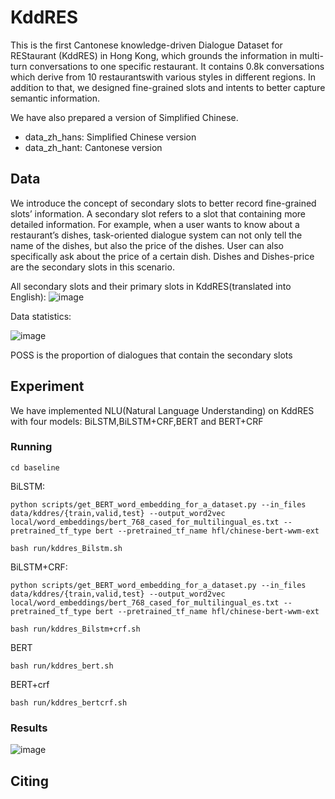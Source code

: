 # KddRES
This is the first Cantonese knowledge-driven Dialogue Dataset for REStaurant (KddRES) in Hong Kong, which grounds the information in multi-turn conversations to one specific restaurant. It contains 0.8k conversations which derive from 10 restaurantswith various styles in different regions. In addition to that, we designed fine-grained slots and intents to better capture semantic information.

We have also prepared a version of Simplified Chinese.
- data_zh_hans: Simplified Chinese version
- data_zh_hant: Cantonese version
## Data
We introduce the concept of secondary slots to better record fine-grained slots’ information. A secondary slot refers to a slot that containing more detailed information. For example, when a user wants to know about a restaurant’s dishes, task-oriented dialogue system can not only tell the name of the dishes, but also the price of the dishes. User can also specifically ask about the price of a certain dish. Dishes and Dishes-price are the secondary slots in this scenario.

All secondary slots and their primary slots in KddRES(translated into English):
![image](https://github.com/ruleGreen/KddRES/blob/master/secondary_slot.png)

Data statistics:

![image](https://github.com/ruleGreen/KddRES/blob/master/statistic.png)

POSS is the proportion of dialogues that contain the secondary slots
## Experiment
We have implemented NLU(Natural Language Understanding) on KddRES with four models: BiLSTM,BiLSTM+CRF,BERT and BERT+CRF
### Running
```
cd baseline
```
BiLSTM:
```
python scripts/get_BERT_word_embedding_for_a_dataset.py --in_files data/kddres/{train,valid,test} --output_word2vec local/word_embeddings/bert_768_cased_for_multilingual_es.txt --pretrained_tf_type bert --pretrained_tf_name hfl/chinese-bert-wwm-ext
```
```
bash run/kddres_Bilstm.sh
```
BiLSTM+CRF:
```
python scripts/get_BERT_word_embedding_for_a_dataset.py --in_files data/kddres/{train,valid,test} --output_word2vec local/word_embeddings/bert_768_cased_for_multilingual_es.txt --pretrained_tf_type bert --pretrained_tf_name hfl/chinese-bert-wwm-ext
```
```
bash run/kddres_Bilstm+crf.sh
```
BERT
```
bash run/kddres_bert.sh
```
BERT+crf
```
bash run/kddres_bertcrf.sh
```
### Results
![image](https://github.com/ruleGreen/KddRES/blob/master/result.png)
## Citing
